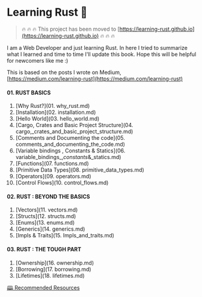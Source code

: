 # Learning Rust 🚧

> 🔥 🔥 🔥 This project has been moved to [https://learning-rust.github.io](https://learning-rust.github.io) 🔥 🔥 🔥



I am a Web Developer and just learning Rust. In here I tried to summarize what I learned and time to time I'll update this book. Hope this will be helpful for newcomers like me :\)

This is based on the posts I wrote on Medium, [https://medium.com/learning-rust](https://medium.com/learning-rust)

#### 01. RUST BASICS

1. [Why Rust?](01. why_rust.md)
2. [Installation](02. installation.md)
3. [Hello World](03. hello_world.md)
4. [Cargo, Crates and Basic Project Structure](04. cargo,_crates_and_basic_project_structure.md)
5. [Comments and Documenting the code](05. comments_and_documenting_the_code.md)
6. [Variable bindings , Constants & Statics](06. variable_bindings_,_constants_&_statics.md)
7. [Functions](07. functions.md)
8. [Primitive Data Types](08. primitive_data_types.md)
9. [Operators](09. operators.md)
10. [Control Flows](10. control_flows.md)

#### 02. RUST : BEYOND THE BASICS

1. [Vectors](11. vectors.md)
2. [Structs](12. structs.md)
3. [Enums](13. enums.md)
4. [Generics](14. generics.md)
5. [Impls & Traits](15. Impls_and_traits.md)

#### 03. RUST : THE TOUGH PART

1. [Ownership](16. ownership.md)
2. [Borrowing](17. borrowing.md)
3. [Lifetimes](18. lifetimes.md)

[🕮 Recommended Resources](recommended_resources.md)

